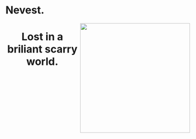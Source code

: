 # Nevest.

<img align="right" src="https://avatars.githubusercontent.com/u/87545167?v=4" width="300" height="300" />
<h1 align="center">Lost in a briliant scarry world.</h1>

